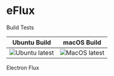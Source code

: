 # eFlux

Build Tests

| Ubuntu Build | macOS Build |
|:--:|:--:|
| ![Ubuntu latest](https://github.com/ecatanzani/eFlux/workflows/Ubuntu%20latest/badge.svg) | ![MacOS latest](https://github.com/ecatanzani/eFlux/workflows/MacOS%20latest/badge.svg) |

Electron Flux
